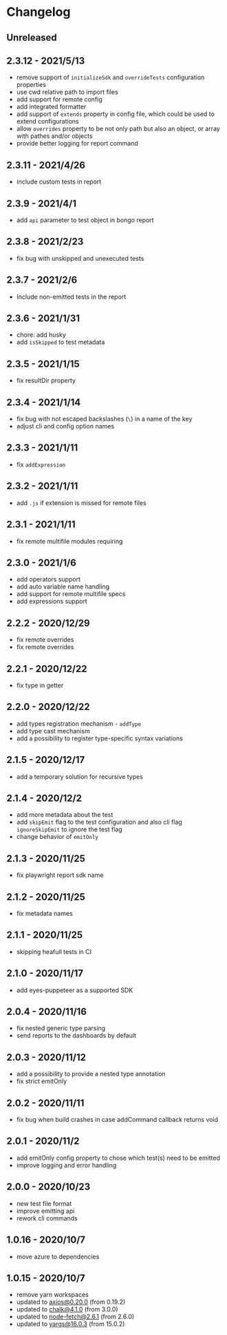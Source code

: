 # Changelog

## Unreleased


## 2.3.12 - 2021/5/13

- remove support of `initializeSdk` and `overrideTests` configuration properties
- use cwd relative path to import files
- add support for remote config
- add integrated formatter
- add support of `extends` property in config file, which could be used to extend configurations
- allow `overrides` property to be not only path but also an object, or array with pathes and/or objects
- provide better logging for report command

## 2.3.11 - 2021/4/26

- include custom tests in report

## 2.3.9 - 2021/4/1

- add `api` parameter to test object in bongo report

## 2.3.8 - 2021/2/23

- fix bug with unskipped and unexecuted tests

## 2.3.7 - 2021/2/6

- Include non-emitted tests in the report

## 2.3.6 - 2021/1/31

- chore: add husky
- add `isSkipped` to test metadata

## 2.3.5 - 2021/1/15

- fix resultDir property

## 2.3.4 - 2021/1/14

- fix bug with not escaped backslashes (`\`) in a name of the key
- adjust cli and config option names

## 2.3.3 - 2021/1/11

- fix `addExpression`

## 2.3.2 - 2021/1/11

- add `.js` if extension is missed for remote files

## 2.3.1 - 2021/1/11

- fix remote multifile modules requiring
## 2.3.0 - 2021/1/6

- add operators support
- add auto variable name handling
- add support for remote multifile specs
- add expressions support

## 2.2.2 - 2020/12/29

- fix remote overrides
- fix remote overrides
## 2.2.1 - 2020/12/22

- fix type in getter

## 2.2.0 - 2020/12/22

- add types registration mechanism - `addType`
- add type cast mechanism
- add a possibility to register type-specific syntax variations

## 2.1.5 - 2020/12/17

- add a temporary solution for recursive types

## 2.1.4 - 2020/12/2

- add more metadata about the test
- add `skipEmit` flag to the test configuration and also cli flag `ignoreSkipEmit` to ignore the test flag
- change behavior of `emitOnly`

## 2.1.3 - 2020/11/25

- fix playwright report sdk name

## 2.1.2 - 2020/11/25

- fix metadata names

## 2.1.1 - 2020/11/25

- skipping heafull tests in CI

## 2.1.0 - 2020/11/17

- add eyes-puppeteer as a supported SDK

## 2.0.4 - 2020/11/16

- fix nested generic type parsing
- send reports to the dashboards by default

## 2.0.3 - 2020/11/12

- add a possibility to provide a nested type annotation
- fix strict emitOnly

## 2.0.2 - 2020/11/11

- fix bug when build crashes in case addCommand callback returns void

## 2.0.1 - 2020/11/2

- add emitOnly config property to chose which test(s) need to be emitted
- improve logging and error handling

## 2.0.0 - 2020/10/23

- new test file format
- improve emitting api
- rework cli commands

## 1.0.16 - 2020/10/7

- move azure to dependencies

## 1.0.15 - 2020/10/7

- remove yarn workspaces
- updated to axios@0.20.0 (from 0.19.2)
- updated to chalk@4.1.0 (from 3.0.0)
- updated to node-fetch@2.6.1 (from 2.6.0)
- updated to yargs@16.0.3 (from 15.0.2)
